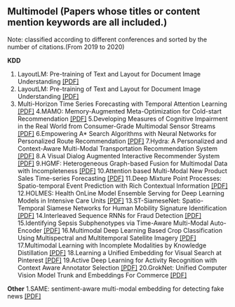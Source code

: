 ## Multimodel (Papers whose titles or content mention keywords are all included.)
Note: classified according to different conferences and sorted by the number of citations.(From 2019 to 2020)

__KDD__
1. LayoutLM: Pre-training of Text and Layout for Document Image Understanding [[PDF]](https://dl.acm.org/doi/pdf/10.1145/3394486.3403172)
2. LayoutLM: Pre-training of Text and Layout for Document Image Understanding [[PDF]](https://dl.acm.org/doi/pdf/10.1145/3394486.3403172)
3. Multi-Horizon Time Series Forecasting with Temporal Attention Learning [[PDF]](https://dl.acm.org/doi/pdf/10.1145/3292500.3330662)
4.MAMO: Memory-Augmented Meta-Optimization for Cold-start Recommendation [[PDF]](https://dl.acm.org/doi/pdf/10.1145/3394486.3403113)
5.Developing Measures of Cognitive Impairment in the Real World from Consumer-Grade Multimodal Sensor Streams [[PDF]](https://dl.acm.org/doi/pdf/10.1145/3292500.3330690)
6.Empowering A* Search Algorithms with Neural Networks for Personalized Route Recommendation [[PDF]](https://dl.acm.org/doi/pdf/10.1145/3292500.3330824)
7.Hydra: A Personalized and Context-Aware Multi-Modal Transportation Recommendation System [[PDF]](https://dl.acm.org/doi/pdf/10.1145/3292500.3330660)
8.A Visual Dialog Augmented Interactive Recommender System [[PDF]](https://dl.acm.org/doi/pdf/10.1145/3292500.3330991)
9.HGMF: Heterogeneous Graph-based Fusion for Multimodal Data with Incompleteness [[PDF]](https://dl.acm.org/doi/pdf/10.1145/3394486.3403182)
10.Attention based Multi-Modal New Product Sales Time-series Forecasting [[PDF]](https://dl.acm.org/doi/pdf/10.1145/3394486.3403362)
11.Deep Mixture Point Processes: Spatio-temporal Event Prediction with Rich Contextual Information [[PDF]](https://dl.acm.org/doi/pdf/10.1145/3292500.3330937)
12.HOLMES: Health OnLine Model Ensemble Serving for Deep Learning Models in Intensive Care Units [[PDF]](https://dl.acm.org/doi/pdf/10.1145/3394486.3403212)
13.ST-SiameseNet: Spatio-Temporal Siamese Networks for Human Mobility Signature Identification [[PDF]](https://dl.acm.org/doi/pdf/10.1145/3394486.3403183)
14.Interleaved Sequence RNNs for Fraud Detection [[PDF]](https://dl.acm.org/doi/pdf/10.1145/3394486.3403361)
15.Identifying Sepsis Subphenotypes via Time-Aware Multi-Modal Auto-Encoder [[PDF]](https://dl.acm.org/doi/pdf/10.1145/3394486.3403129)
16.Multimodal Deep Learning Based Crop Classification Using Multispectral and Multitemporal Satellite Imagery [[PDF]](https://dl.acm.org/doi/pdf/10.1145/3394486.3403375)
17.Multimodal Learning with Incomplete Modalities by Knowledge Distillation [[PDF]](https://dl.acm.org/doi/pdf/10.1145/3394486.3403234)
18.Learning a Unified Embedding for Visual Search at Pinterest [[PDF]](https://dl.acm.org/doi/pdf/10.1145/3292500.3330739)
19.Active Deep Learning for Activity Recognition with Context Aware Annotator Selection [[PDF]](https://dl.acm.org/doi/pdf/10.1145/3292500.3330688)
20.GrokNet: Unified Computer Vision Model Trunk and Embeddings For Commerce [[PDF]](https://dl.acm.org/doi/pdf/10.1145/3394486.3403311)


__Other__
1.SAME: sentiment-aware multi-modal embedding for detecting fake news [[PDF]](https://dl.acm.org/doi/pdf/10.1145/3341161.3342894)
